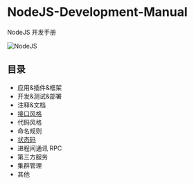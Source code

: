 # NodeJS-Development-Manual
NodeJS 开发手册
<!-- ![NodeJS](https://cdn.pixabay.com/photo/2015/04/23/17/41/node-js-736399_960_720.png) -->
![NodeJS](https://cdn.pixabay.com/photo/2015/04/23/17/41/node-js-736399__340.png)
## 目录
- 应用&插件&框架
- 开发&测试&部署
- 注释&文档
- [接口风格](./interface_style.md)
- 代码风格
- 命名规则
- [状态码](./status_code.md)
- 进程间通讯 RPC
- 第三方服务
- 集群管理
- 其他
